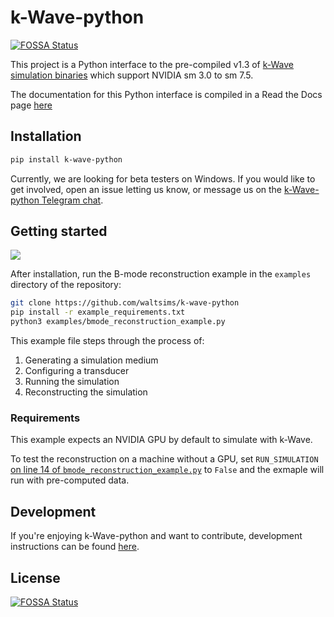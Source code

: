 # k-Wave-python
[![FOSSA Status](https://app.fossa.com/api/projects/git%2Bgithub.com%2Fwaltsims%2Fk-wave-python.svg?type=shield)](https://app.fossa.com/projects/git%2Bgithub.com%2Fwaltsims%2Fk-wave-python?ref=badge_shield)


This project is a Python interface to the pre-compiled v1.3 of [k-Wave simulation binaries](http://www.k-wave.org/download.php) which support NVIDIA sm 3.0 to sm 7.5.

The documentation for this Python interface is compiled in a Read the Docs page [here](http://waltersimson.com/k-wave-python/)
## Installation

```bash
pip install k-wave-python
```

Currently, we are looking for beta testers on Windows.
If you would like to get involved, open an issue letting us know, or message us on the [k-Wave-python Telegram chat](https://t.me/+ILL4yGgcX0A2Y2Y6).

## Getting started
![](docs/images/example_bmode.png)

After installation, run the B-mode reconstruction example in the `examples` directory of the repository:

```bash
git clone https://github.com/waltsims/k-wave-python
pip install -r example_requirements.txt
python3 examples/bmode_reconstruction_example.py
```

This example file steps through the process of:
 1. Generating a simulation medium
 2. Configuring a transducer
 3. Running the simulation
 4. Reconstructing the simulation

### Requirements
This example expects an NVIDIA GPU by default to simulate with k-Wave.

To test the reconstruction on a machine without a GPU, set `RUN_SIMULATION` [on line 14 of `bmode_reconstruction_example.py`](https://github.com/waltsims/k-wave-python/blob/master/examples/bmode_reconstruction_example.py#L18) to `False` and the exmaple will run with pre-computed data.

## Development

If you're enjoying k-Wave-python and want to contribute, development instructions can be found [here](https://waltersimson.com/k-wave-python/development/development_environment.html).


## License
[![FOSSA Status](https://app.fossa.com/api/projects/git%2Bgithub.com%2Fwaltsims%2Fk-wave-python.svg?type=large)](https://app.fossa.com/projects/git%2Bgithub.com%2Fwaltsims%2Fk-wave-python?ref=badge_large)